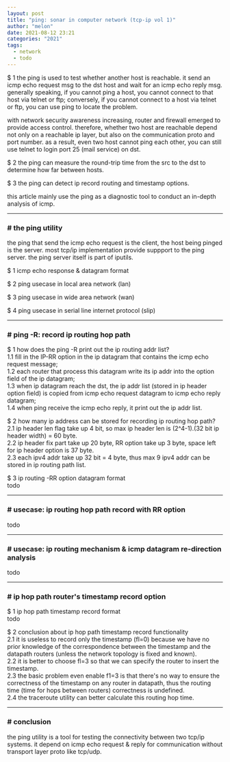 ```yaml
---
layout: post
title: "ping: sonar in computer network (tcp-ip vol 1)"
author: "melon"
date: 2021-08-12 23:21
categories: "2021"
tags:
  - network
  - todo
---
```


$ 1 the ping is used to test whether another host is reachable.
it send an icmp echo request msg to the dst host and wait for an icmp echo reply msg.
generally speaking, if you cannot ping a host, you cannot connect to that host via telnet or ftp;
conversely, if you cannot connect to a host via telnet or ftp, you can use ping to locate the problem.

with network security awareness increasing, router and firewall emerged to provide access control.
therefore, whether two host are reachable depend not only on a reachable ip layer,
but also on the communication proto and port number.
as a result, even two host cannot ping each other, you can still use telnet to login port 25 (mail service) on dst.

$ 2 the ping can measure the round-trip time from the src to the dst to determine how far between hosts.

$ 3 the ping can detect ip record routing and timestamp options.

this article mainly use the ping as a diagnostic tool to conduct an in-depth analysis of icmp.

<hr>

### # the ping utility
the ping that send the icmp echo request is the client, the host being pinged is the server.
most tcp/ip implementation provide suppport to the ping server.
the ping server itself is part of iputils.

$ 1 icmp echo response & datagram format

$ 2 ping usecase in local area network (lan)

$ 3 ping usecase in wide area network (wan)

$ 4 ping usecase in serial line internet protocol (slip)

<hr>

### # ping -R: record ip routing hop path
$ 1 how does the ping -R print out the ip routing addr list?  
1.1 fill in the IP-RR option in the ip datagram that contains the icmp echo request message;  
1.2 each router that process this datagram write its ip addr into the option field of the ip datagram;  
1.3 when ip datagram reach the dst, the ip addr list (stored in ip header option field)
    is copied from icmp echo request datagram to icmp echo reply datagram;  
1.4 when ping receive the icmp echo reply, it print out the ip addr list.

$ 2 how many ip address can be stored for recording ip routing hop path?  
2.1 ip header len flag take up 4 bit, so max ip header len is (2^4-1).(32 bit ip header width) = 60 byte.  
2.2 ip header fix part take up 20 byte, RR option take up 3 byte, space left for ip header option is 37 byte.  
2.3 each ipv4 addr take up 32 bit = 4 byte, thus max 9 ipv4 addr can be stored in ip routing path list.

$ 3 ip routing -RR option datagram format  
todo

<hr>

### # usecase: ip routing hop path record with RR option
todo

<hr>

### # usecase: ip routing mechanism & icmp datagram re-direction analysis
todo

<hr>

### # ip hop path router's timestamp record option
$ 1 ip hop path timestamp record format  
todo

$ 2 conclusion about ip hop path timestamp record functionality  
2.1 it is useless to record only the timestamp (fl=0) because we have no prior knowledge of the correspondence
    between the timestamp and the datapath routers (unless the network topology is fixed and known).  
2.2 it is better to choose fl=3 so that we can specify the router to insert the timestamp.  
2.3 the basic problem even enable f1=3 is that there's no way to ensure the correctness of the timestamp on
    any router in datapath, thus the routing time (time for hops between routers) correctness is undefined.  
2.4 the traceroute utility can better calculate this routing hop time.

<hr>

### # conclusion
the ping utility is a tool for testing the connectivity between two tcp/ip systems.
it depend on icmp echo request & reply for communication without transport layer proto like tcp/udp.
